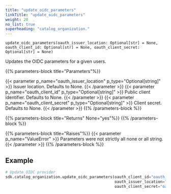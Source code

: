 ```yaml
---
title: "update_oidc_parameters"
linkTitle: "update_oidc_parameters"
weight: 20
no_list: true
superheading: "catalog_organization."
---
```




``update_oidc_parameters(oauth_issuer_location: Optional[str] = None, oauth_client_id: Optional[str] = None, oauth_client_secret: Optional[str] = None)``

Updates the OIDC parameters for a given users.

{{% parameters-block  title="Parameters"%}}

{{< parameter p_name="oauth_issuer_location" p_type="Optional[string]" >}}
Issuer location. Defaults to None.
{{< /parameter >}}
{{< parameter p_name="oauth_client_id" p_type="Optional[string]" >}}
Public client identifier. Defaults to None.
{{< /parameter >}}
{{< parameter p_name="oauth_client_secret" p_type="Optional[string]" >}}
Client secret. Defaults to None.
{{< /parameter >}}
{{% /parameters-block %}}

{{% parameters-block title="Returns" None="yes"%}}
{{% /parameters-block %}}

{{% parameters-block title="Raises"%}}
{{< parameter p_name="ValueError" >}}
Parameters were not strictly all none or all string.
{{< /parameter >}}
{{% /parameters-block %}}

## Example

```python
# Update OIDC provider
sdk.catalog_organization.update_oidc_parameters(oauth_client_id="oauth_client_id",
                                                oauth_issuer_location="oauth_issuer_location",
                                                oauth_client_secret="oauth_client_secret")
```
